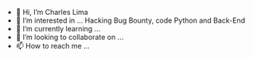 - 👋 Hi, I’m Charles Lima
- 👀 I’m interested in ... Hacking Bug Bounty, code Python and Back-End
- 🌱 I’m currently learning ... 
- 💞️ I’m looking to collaborate on ...
- 📫 How to reach me ... 

<!---
CharLima/CharLima is a ✨ special ✨ repository because its `README.md` (this file) appears on your GitHub profile.
You can click the Preview link to take a look at your changes.
--->
